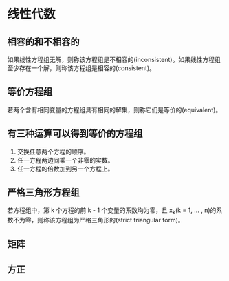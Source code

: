# 线性代数

## 相容的和不相容的

如果线性方程组无解，则称该方程组是不相容的(inconsistent)。如果线性方程组至少存在一个解，则称该方程组是相容的(consistent)。

## 等价方程组

若两个含有相同变量的方程组具有相同的解集，则称它们是等价的(equivalent)。

## 有三种运算可以得到等价的方程组

1. 交换任意两个方程的顺序。
2. 任一方程两边同乘一个非零的实数。
3. 任一方程的倍数加到另一个方程上。

## 严格三角形方程组

若方程组中，第 k 个方程的前 k - 1 个变量的系数均为零，且 x<sub>k</sub>(k = 1, ... , n)的系数不为零，则称该方程组为严格三角形的(strict triangular form)。

## 矩阵

## 方正
